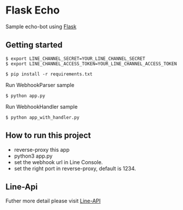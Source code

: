 # Flask Echo

Sample echo-bot using [Flask](http://flask.pocoo.org/)

## Getting started

```
$ export LINE_CHANNEL_SECRET=YOUR_LINE_CHANNEL_SECRET
$ export LINE_CHANNEL_ACCESS_TOKEN=YOUR_LINE_CHANNEL_ACCESS_TOKEN

$ pip install -r requirements.txt
```

Run WebhookParser sample

```
$ python app.py
```

Run WebhookHandler sample

```
$ python app_with_handler.py
```


## How to run this project

- reverse-proxy this app
- python3 app.py
- set the webhook url in Line Console.
- set the right port in reverse-proxy, default is 1234.


## Line-Api
Futher more detail please visit [Line-API](https://developers.line.biz/en/)
